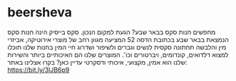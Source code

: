 # beersheva
 מחפשים חנות סקס בבאר שבע?  הגעת למקום הנכון.  סקס בייסיק הינה חנות סקס הנמצאת בבאר שבע בכתובת   הדסה 52 המציעה מגוון רחב של מוצרי אירוטיקה, אביזרי מין והלבשה   תחתונה סקסית לנשים וגברים ולשיפור ושדרוג חיי המין  בחנות שלנו תוכלו למצוא דלדואים, קונדומים, ויברטורים   וכו'.  המוצרים שלנו הם האיכותיים ביותר והשירות שלנו הוא אמין,   מקצועי, איכותי ודסקרטי   עדיין כאן?  בקרו אצלינו באתר: https://bit.ly/3lJB6p9
